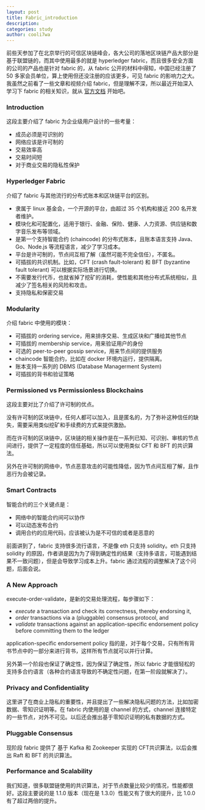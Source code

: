 ```yaml
---
layout: post
title: Fabric_introduction
description:
categories: study
author: cooli7wa
---
```

前些天参加了在北京举行的可信区块链峰会，各大公司的落地区块链产品大部分是基于联盟链的，而其中使用最多的就是 hyperledger fabric，而且很多安全方面的公司的产品也是针对 fabric 的，从 fabric 公开的材料中得知，中国已经注册了 50 多家会员单位，算上使用但还没注册的应该更多，可见 fabric 的影响力之大。我虽然之前看了一些文章和视频介绍 fabric，但是理解不深，所以最近开始深入学习下 fabric 的相关知识，就从 [官方文档](https://hyperledger-fabric.readthedocs.io/en/latest/whatis.html) 开始吧。

### Introduction

这段主要介绍了 fabric 为企业级用户设计的一些考量：

- 成员必须是可识别的
- 网络应该是许可制的
- 交易效率高
- 交易时间短
- 对于商业交易的隐私性保护

### Hyperledger Fabric

介绍了 fabric 与其他流行的分布式账本和区块链平台的区别。

- 隶属于 linux 基金会，一个开源的平台，由超过 35 个机构和接近 200 名开发者维护。
- 模块化和可配置化，适用于银行、金融、保险、健康、人力资源、供应链和数字音乐发布等领域。
- 是第一个支持智能合约 (chaincode) 的分布式账本，且账本语言支持 Java、Go、Node.js 等流程语言，减少了学习成本。
- 平台是许可制的，节点间互相了解（虽然可能不完全信任），不匿名。
- 可插拔的共识机制。比如，CFT (crash fault-tolerant) 和 BFT (byzantine fault tolerant) 可以根据实际场景进行切换。
- 不需要发行代币，也就省掉了挖矿的消耗，使性能和其他分布式系统相似，且减少了签名相关的风险和攻击。
- 支持隐私和保密交易

### Modularity

介绍 fabric 中使用的模块：

- 可插拔的 ordering service，用来排序交易、生成区块和广播给其他节点
- 可插拔的 membership service，用来验证用户的身份
- 可选的 peer-to-peer gossip service，用来节点间的提供服务
- chaincode 智能合约，比如在 docker 环境内运行，提供隔离。
- 账本支持一系列的 DBMS (Database Managerment System)
- 可插拔的背书和验证策略

### Permissioned vs Permissionless Blockchains

这段主要对比了介绍了许可制的优点。

没有许可制的区块链中，任何人都可以加入，且是匿名的，为了弥补这种信任的缺失，需要采用类似挖矿和手续费的方式来提供激励。

而在许可制的区块链中，区块链的相关操作是在一系列已知、可识别、审核的节点间进行，提供了一定程度的信任基础，所以可以使用类似 CFT 和 BFT 的共识算法。

另外在许可制的网络中，节点恶意攻击的可能性降低，因为节点间互相了解，且作恶行为会被记录。

### Smart Contracts

智能合约的三个关键点是：

- 网络中的智能合约间可以协作
- 可以动态发布合约
- 调用合约的应用代码，应该被认为是不可信的或者是恶意的

前面讲到了，fabric 支持很多流行语言，不是像 eth 只支持 solidity。eth 只支持 solidity 的原因，作者讲是因为为了得到确定性的结果（支持多语言，可能遇到结果不一致问题），但是会导致学习成本上升。fabric 通过流程的调整解决了这个问题，后面会说。

### A New Approach

execute-order-validate，是新的交易处理流程，每步骤如下：

- *execute* a transaction and check its correctness, thereby endorsing it,
- *order* transactions via a (pluggable) consensus protocol, and
- *validate* transactions against an application-specific endorsement policy before committing them to the ledger

application-specific endorsement policy 指的是，对于每个交易，只有所有背书节点中的一部分来进行背书，这样所有节点就可以并行计算。

另外第一个阶段也保证了确定性，因为保证了确定性，所以 fabric 才能很轻松的支持多合约语言（各种合约语言导致的不确定性问题，在第一阶段就解决了）。

### Privacy and Confidentiality

这里讲了在商业上隐私的重要性，并且提出了一些解决隐私问题的方法，比如加密数据、零知识证明等。在 fabric 内使用的是 channel 的方式，channel 连接特定的一些节点，对外不可见。以后还会推出基于零知识证明的私有数据的方式。

### Pluggable Consensus

现阶段 fabric 提供了 基于 Kafka 和 Zookeeper 实现的 CFT共识算法，以后会推出 Raft 和 BFT 的共识算法。

### Performance and Scalability

我们知道，很多联盟链使用的共识算法，对于节点数量比较少的情况，性能都很好。这段主要说的是 1.1.0 版本（现在是 1.3.0）性能又有了很大的提升，比 1.0.0 有了超过两倍的提升。

<script type="text/javascript" src="https://cdn.mathjax.org/mathjax/latest/MathJax.js?config=default"></script>
